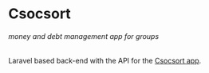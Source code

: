 # Csocsort 
###### money and debt management app for groups



Laravel based back-end with the API for the [Csocsort app](https://github.com/machiato32/csocsort_szamla).
